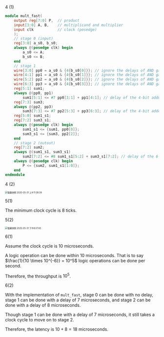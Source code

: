 4 (1)

```verilog
module mult_fast(
	output reg[7:0] P,  // product
	input[3:0] A, B,    // multiplicand and multiplier
	input clk		    // clock (posedge)
	);
	// stage 0 (input)
	reg[3:0] a_s0, b_s0;
	always @(posedge clk) begin
		a_s0 <= A;
		b_s0 <= B;
	end
	// stage 1
	wire[3:0] pp0 = a_s0 & {4{b_s0[0]}}; // ignore the delays of AND gates
	wire[4:1] pp1 = a_s0 & {4{b_s0[1]}}; // ignore the delays of AND gates
	wire[5:2] pp2 = a_s0 & {4{b_s0[2]}}; // ignore the delays of AND gates
	wire[6:3] pp3 = a_s0 & {4{b_s0[3]}}; // ignore the delays of AND gates
	reg[5:1] sum1;
	always @(pp0, pp1)
		sum1[5:1] <= #7 pp0[3:1] + pp1[4:1]; // delay of the 4-bit adder
	reg[7:3] sum3;
	always @(pp2, pp3)
		sum3[7:3] <= #7 pp2[5:3] + pp3[6:3]; // delay of the 4-bit adder
	reg[5:0] sum1_s1;
	reg[7:2] sum3_s1;
	always @(posedge clk) begin
		sum1_s1 <= {sum1, pp0[0]};
		sum3_s1 <= {sum3, pp2[2]};
	end
	// stage 2 (outout)
	reg[7:2] sum2;
	always @(sum1_s1, sum3_s1)
		sum2[7:2] <= #8 sum1_s1[5:2] + sum3_s1[7:2]; // delay of the 6-bit adder
	always @(posedge clk) begin
		P <= {sum2, sum1_s1[1:0]};
	end
endmodule
```



4 (2)

<img src="/Users/shaoyu/Desktop/螢幕快照 2020-05-31 上午11.09.39.png" alt="螢幕快照 2020-05-31 上午11.09.39" style="zoom:50%;" />



5(1)

The minimum clock cycle is 8 ticks.



5(2)

<img src="/Users/shaoyu/Desktop/螢幕快照 2020-05-31 下午6.07.43.png" alt="螢幕快照 2020-05-31 下午6.07.43" style="zoom:50%;" />



6(1)

Assume the clock cycle is 10 microseconds.

A logic operation can be done within 10 microseconds. That is to say $\frac{1}{10 \times 10^{-6}} = 10^5$ logic operations can be done per second.

Therefore, the throughput is $10^5$.



6(2)

With the implementation of  `mult_fast`, stage 0 can be done with no delay, stage 1 can be done with a delay of 7 microseconds, and stage 2 can be done with a delay of 8 microseconds.

Though stage 1 can be done with a delay of 7 microseconds, it still takes a clock cycle to move on to stage 2.

Therefore, the latency is $10+8=18$ microseconds.